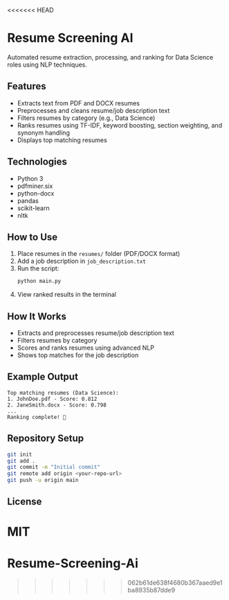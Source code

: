 <<<<<<< HEAD
# Resume Screening AI

Automated resume extraction, processing, and ranking for Data Science roles using NLP techniques.

## Features
- Extracts text from PDF and DOCX resumes
- Preprocesses and cleans resume/job description text
- Filters resumes by category (e.g., Data Science)
- Ranks resumes using TF-IDF, keyword boosting, section weighting, and synonym handling
- Displays top matching resumes

## Technologies
- Python 3
- pdfminer.six
- python-docx
- pandas
- scikit-learn
- nltk

## How to Use
1. Place resumes in the `resumes/` folder (PDF/DOCX format)
2. Add a job description in `job_description.txt`
3. Run the script:
   ```bash
   python main.py
   ```
4. View ranked results in the terminal

## How It Works
- Extracts and preprocesses resume/job description text
- Filters resumes by category
- Scores and ranks resumes using advanced NLP
- Shows top matches for the job description

## Example Output
```
Top matching resumes (Data Science):
1. JohnDoe.pdf - Score: 0.812
2. JaneSmith.docx - Score: 0.798
...
Ranking complete! 🎉
```

## Repository Setup
```bash
git init
git add .
git commit -m "Initial commit"
git remote add origin <your-repo-url>
git push -u origin main
```

## License
MIT
=======
# Resume-Screening-Ai
>>>>>>> 062b61de638f4680b367aaed9e1ba8935b87dde9
